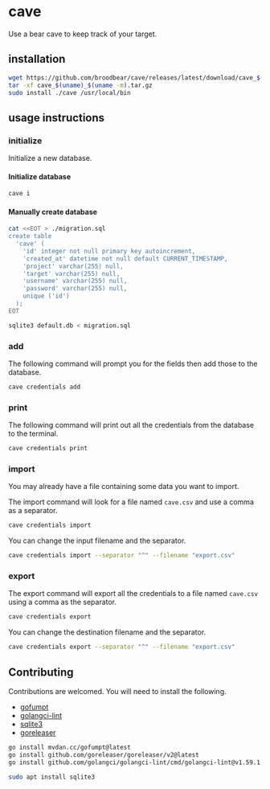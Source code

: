 # cave

Use a bear cave to keep track of your target.

## installation

```bash
wget https://github.com/broodbear/cave/releases/latest/download/cave_$(uname)_$(uname -m).tar.gz
tar -xf cave_$(uname)_$(uname -m).tar.gz
sudo install ./cave /usr/local/bin
```

## usage instructions

### initialize

Initialize a new database.

#### Initialize database

```bash
cave i
```

#### Manually create database

```bash
cat <<EOT > ./migration.sql
create table
  'cave' (
    'id' integer not null primary key autoincrement,
    'created_at' datetime not null default CURRENT_TIMESTAMP,
    'project' varchar(255) null,
    'target' varchar(255) null,
    'username' varchar(255) null,
    'password' varchar(255) null,
    unique ('id')
  );
EOT

sqlite3 default.db < migration.sql
```

### add

The following command will prompt you for the fields then add those to the database.

```bash
cave credentials add
```

### print

The following command will print out all the credentials from the database to the
terminal.

```bash
cave credentials print
```

### import

You may already have a file containing some data you want to import.

The import command will look for a file named `cave.csv` and use a comma as a
separator.

```bash
cave credentials import
```

You can change the input filename and the separator.

```bash
cave credentials import --separator "^" --filename "export.csv"
```

### export

The export command will export all the credentials to a file named `cave.csv`
using a comma as the separator.

```bash
cave credentials export
```

You can change the destination filename and the separator.

```bash
cave credentials export --separator "^" --filename "export.csv"
```

## Contributing

Contributions are welcomed. You will need to install the following.

- [gofumpt](https://github.com/mvdan/gofumpt)
- [golangci-lint](https://golangci-lint.run/)
- [sqlite3](https://www.sqlite.org/download.html)
- [goreleaser](https://goreleaser.com/)

```bash
go install mvdan.cc/gofumpt@latest
go install github.com/goreleaser/goreleaser/v2@latest
go install github.com/golangci/golangci-lint/cmd/golangci-lint@v1.59.1

sudo apt install sqlite3
```
